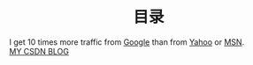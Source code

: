 <h1 align = "center">目录</h1>







I get 10 times more traffic from [Google](http://google.com/ "Google") than from [Yahoo](http://search.yahoo.com/ "Yahoo Search") or [MSN](http://search.msn.com/ "MSN Search").  
[MY CSDN BLOG](http://blog.csdn.net/a193314 "CSDN")

